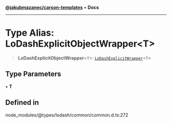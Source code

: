 [**@jakubmazanec/carson-templates**](../../../README.md) • **Docs**

---

# Type Alias: LoDashExplicitObjectWrapper\<T\>

> **LoDashExplicitObjectWrapper**\<`T`\>:
> [`LoDashExplicitWrapper`](../interfaces/LoDashExplicitWrapper.md)\<`T`\>

## Type Parameters

• **T**

## Defined in

node_modules/@types/lodash/common/common.d.ts:272
